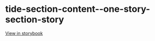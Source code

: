 # tide-section-content--one-story-section-story

[View in storybook](https://raw.githack.com/Independent-Digital-News-and-Media-Ltd/indy-pwamp-sb/PR-2237-sb/index.html?path=/story/tide-section-content--one-story-section-story)